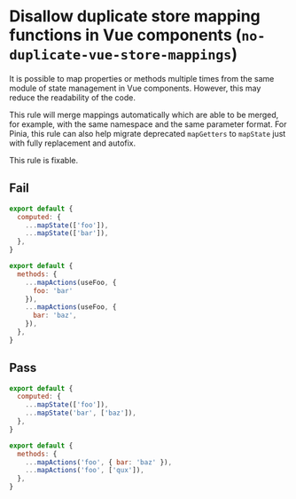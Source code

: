 # Disallow duplicate store mapping functions in Vue components (`no-duplicate-vue-store-mappings`)

It is possible to map properties or methods multiple times from the same module of state management in Vue components. However, this may reduce the readability of the code.

This rule will merge mappings automatically which are able to be merged, for example, with the same namespace and the same parameter format. For Pinia, this rule can also help migrate deprecated `mapGetters` to `mapState` just with fully replacement and autofix.

This rule is fixable.

## Fail

```js
export default {
  computed: {
    ...mapState(['foo']),
    ...mapState(['bar']),
  },
}
```

```js
export default {
  methods: {
    ...mapActions(useFoo, {
      foo: 'bar'
    }),
    ...mapActions(useFoo, {
      bar: 'baz',
    }),
  },
}
```

## Pass

```js
export default {
  computed: {
    ...mapState(['foo']),
    ...mapState('bar', ['baz']),
  },
}
```

```js
export default {
  methods: {
    ...mapActions('foo', { bar: 'baz' }),
    ...mapActions('foo', ['qux']),
  },
}
```
